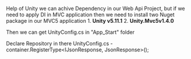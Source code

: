 
Help of Unity we can achive Dependency in our Web Api Project, but if we need to apply DI in MVC application then we need to install two Nuget package in our MVC5 application 
	1. **Unity v5.11.1**
	2. **Unity.Mvc5v1.4.0**

Then we can get UnityConfig.cs in "App_Start" folder

Declare Repository in there UnityConfig.cs 
	- container.RegisterType<IJsonResponse, JsonResponse>();
